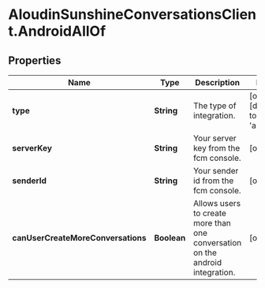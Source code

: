 # AloudinSunshineConversationsClient.AndroidAllOf

## Properties

Name | Type | Description | Notes
------------ | ------------- | ------------- | -------------
**type** | **String** | The type of integration. | [optional] [default to &#39;android&#39;]
**serverKey** | **String** | Your server key from the fcm console. | [optional] 
**senderId** | **String** | Your sender id from the fcm console. | [optional] 
**canUserCreateMoreConversations** | **Boolean** | Allows users to create more than one conversation on the android integration. | [optional] 


